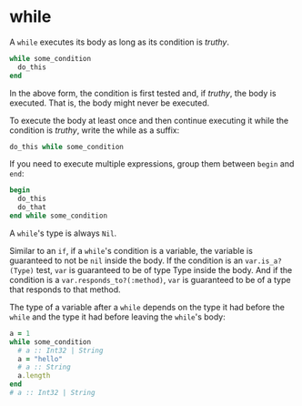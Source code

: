 # while

A `while` executes its body as long as its condition is *truthy*.

``` ruby
while some_condition
  do_this
end
```

In the above form, the condition is first tested and, if *truthy*, the body is executed. That is, the body might never be executed.

To execute the body at least once and then continue executing it while the condition is *truthy*, write the while as a suffix:

``` ruby
do_this while some_condition
```

If you need to execute multiple expressions, group them between `begin` and `end`:

``` ruby
begin
  do_this
  do_that
end while some_condition
```

A `while`'s type is always `Nil`.

Similar to an `if`, if a `while`'s condition is a variable, the variable is guaranteed to not be `nil` inside the body. If the condition is an `var.is_a?(Type)` test, `var` is guaranteed to be of type Type inside the body. And if the condition is a `var.responds_to?(:method)`, `var` is guaranteed to be of a type that responds to that method.

The type of a variable after a `while` depends on the type it had before the `while` and the type it had before leaving the `while`'s body:

``` ruby
a = 1
while some_condition
  # a :: Int32 | String
  a = "hello"
  # a :: String
  a.length
end
# a :: Int32 | String
```

